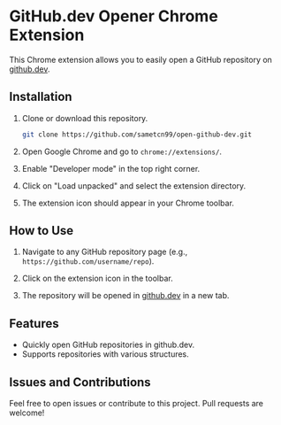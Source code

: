 # GitHub.dev Opener Chrome Extension

This Chrome extension allows you to easily open a GitHub repository on [github.dev](https://github.dev).

## Installation

1. Clone or download this repository.

    ```bash
    git clone https://github.com/sametcn99/open-github-dev.git
    ```

2. Open Google Chrome and go to `chrome://extensions/`.

3. Enable "Developer mode" in the top right corner.

4. Click on "Load unpacked" and select the extension directory.

5. The extension icon should appear in your Chrome toolbar.

## How to Use

1. Navigate to any GitHub repository page (e.g., `https://github.com/username/repo`).

2. Click on the extension icon in the toolbar.

3. The repository will be opened in [github.dev](https://github.dev) in a new tab.

## Features

- Quickly open GitHub repositories in github.dev.
- Supports repositories with various structures.

## Issues and Contributions

Feel free to open issues or contribute to this project. Pull requests are welcome!
